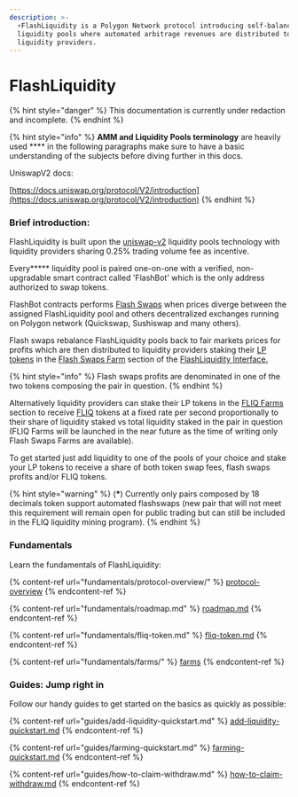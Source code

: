 ```yaml
---
description: >-
  ⚡FlashLiquidity is a Polygon Network protocol introducing self-balancing
  liquidity pools where automated arbitrage revenues are distributed to
  liquidity providers.
---
```


# FlashLiquidity

{% hint style="danger" %}
This documentation is currently under redaction and incomplete.
{% endhint %}

{% hint style="info" %}
**AMM and Liquidity Pools terminology** are heavily used **** in the following paragraphs make sure to have a basic understanding of the subjects before diving further in this docs.

UniswapV2 docs:

[https://docs.uniswap.org/protocol/V2/introduction](https://docs.uniswap.org/protocol/V2/introduction)
{% endhint %}

### Brief introduction:

FlashLiquidity is built upon the [uniswap-v2](https://github.com/Uniswap/v2-core) liquidity pools technology with liquidity providers sharing 0.25% trading volume fee as incentive.

Every**\*** liquidity pool is paired one-on-one with a verified, non-upgradable smart contract called 'FlashBot' which is the only address authorized to swap tokens.

FlashBot contracts performs [Flash Swaps](https://docs.uniswap.org/protocol/V2/guides/smart-contract-integration/using-flash-swaps) when prices diverge between the assigned FlashLiquidity pool and others decentralized exchanges running on Polygon network (Quickswap, Sushiswap and many others).

Flash swaps rebalance FlashLiquidity pools back to fair markets prices for profits which are then distributed to liquidity providers staking their [LP tokens](https://coinmarketcap.com/alexandria/glossary/liquidity-provider-tokens-lp-tokens) in the [Flash Swaps Farm](https://www.flashliquidity.finance/#/farm/flashswap) section of the [FlashLiquidity Interface](https://www.flashliquidity.finance/#/farm/flashswap)[.](https://www.flashliquidity.finance)

{% hint style="info" %}
Flash swaps profits are denominated in one of the two tokens composing the pair in question.
{% endhint %}

Alternatively liquidity providers can stake their LP tokens in the [FLIQ Farms ](fundamentals/farms/fliq-farms.md)section to receive [FLIQ](fundamentals/fliq-token.md) tokens at a fixed rate per second proportionally to their share of liquidity staked vs total liquidity staked in the pair in question (FLIQ Farms will be launched in the near future as the time of writing only Flash Swaps Farms are available).&#x20;

To get started just add liquidity to one of the pools of your choice and stake your LP tokens to receive a share of both token swap fees, flash swaps profits and/or FLIQ tokens.

{% hint style="warning" %}
(**\***) Currently only pairs composed by 18 decimals token support automated flashswaps (new pair that will not meet this requirement will remain open for public trading but can still be included in the FLIQ liquidity mining program).
{% endhint %}

### Fundamentals

Learn the fundamentals of FlashLiquidity:

{% content-ref url="fundamentals/protocol-overview/" %}
[protocol-overview](fundamentals/protocol-overview/)
{% endcontent-ref %}

{% content-ref url="fundamentals/roadmap.md" %}
[roadmap.md](fundamentals/roadmap.md)
{% endcontent-ref %}

{% content-ref url="fundamentals/fliq-token.md" %}
[fliq-token.md](fundamentals/fliq-token.md)
{% endcontent-ref %}

{% content-ref url="fundamentals/farms/" %}
[farms](fundamentals/farms/)
{% endcontent-ref %}

### Guides: Jump right in

Follow our handy guides to get started on the basics as quickly as possible:

{% content-ref url="guides/add-liquidity-quickstart.md" %}
[add-liquidity-quickstart.md](guides/add-liquidity-quickstart.md)
{% endcontent-ref %}

{% content-ref url="guides/farming-quickstart.md" %}
[farming-quickstart.md](guides/farming-quickstart.md)
{% endcontent-ref %}

{% content-ref url="guides/how-to-claim-withdraw.md" %}
[how-to-claim-withdraw.md](guides/how-to-claim-withdraw.md)
{% endcontent-ref %}
